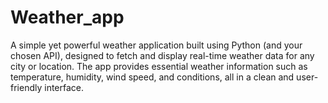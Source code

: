 # Weather_app
A simple yet powerful weather application built using Python (and your chosen API), designed to fetch and display real-time weather data for any city or location. The app provides essential weather information such as temperature, humidity, wind speed, and conditions, all in a clean and user-friendly interface.
